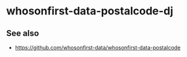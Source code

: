 # whosonfirst-data-postalcode-dj

## See also

* https://github.com/whosonfirst-data/whosonfirst-data-postalcode
